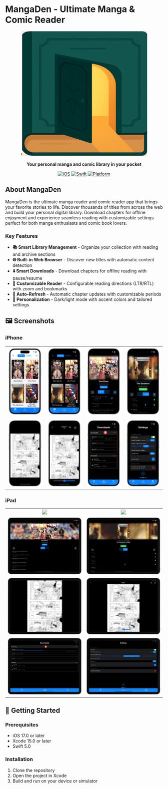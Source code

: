 # MangaDen - Ultimate Manga & Comic Reader

<div align="center">
  
  !<img src="screens/icon.png" width="400">

  **Your personal manga and comic library in your pocket**

  [![iOS](https://img.shields.io/badge/iOS-17.0+-blue.svg)](https://developer.apple.com/ios/)
  [![Swift](https://img.shields.io/badge/Swift-5.0-orange.svg)](https://swift.org/)
  [![Platform](https://img.shields.io/badge/Platform-iPhone%20%26%20iPad-lightgrey.svg)](https://apple.com/ios)

</div>

## About MangaDen

MangaDen is the ultimate manga reader and comic reader app that brings your favorite stories to life. Discover thousands of titles from across the web and build your personal digital library. Download chapters for offline enjoyment and experience seamless reading with customizable settings perfect for both manga enthusiasts and comic book lovers.

### Key Features

- **📚 Smart Library Management** - Organize your collection with reading and archive sections
- **🌐 Built-in Web Browser** - Discover new titles with automatic content detection
- **⬇️ Smart Downloads** - Download chapters for offline reading with pause/resume
- **📖 Customizable Reader** - Configurable reading directions (LTR/RTL) with zoom and bookmarks
- **🔄 Auto-Refresh** - Automatic chapter updates with customizable periods
- **🎨 Personalization** - Dark/light mode with accent colors and tailored settings


## 🖼️ Screenshots

### iPhone
<div align="center">

| | | | |
|:---:|:---:|:---:|:---:|
| <img src="screens/screen1.png" width="200"> | <img src="screens/screen2.png" width="200"> | <img src="screens/screen3.png" width="200"> | <img src="screens/screen4.png" width="200"> |
| <img src="screens/screen5.png" width="200"> | <img src="screens/screen6.png" width="200"> | <img src="screens/screen7.png" width="200"> | <img src="screens/screen8.png" width="200"> |

</div>

### iPad
<div align="center">

| | |
|:---:|:---:|
| <img src="screens/screens1.png" width="400"> | <img src="screens/screens2.png" width="400"> |
| <img src="screens/screens3.png" width="400"> | <img src="screens/screens4.png" width="400"> |
| <img src="screens/screens5.png" width="400"> | <img src="screens/screens6.png" width="400"> |
| <img src="screens/screens7.png" width="400"> | <img src="screens/screens8.png" width="400"> |

</div>


## 🚀 Getting Started

### Prerequisites
- iOS 17.0 or later
- Xcode 15.0 or later
- Swift 5.0

### Installation
1. Clone the repository
2. Open the project in Xcode
3. Build and run on your device or simulator